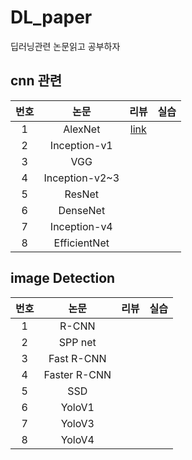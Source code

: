# DL_paper
딥러닝관련 논문읽고 공부하자

## cnn 관련
|번호|논문|리뷰|실습|
|:--:|:--:|:--:|:--:|
|1|AlexNet|[link](https://github.com/Jun-ga/DL_paper/tree/main/AlexNet)||
|2|Inception-v1| 
|3|VGG|
|4|Inception-v2~3|
|5|ResNet|
|6|DenseNet|
|7|Inception-v4|
|8|EfficientNet|



## image Detection
|번호|논문|리뷰|실습|
|:--:|:--:|:--:|:--:|
|1|R-CNN|||
|2|SPP net| 
|3|Fast R-CNN|
|4|Faster R-CNN|
|5|SSD|
|6|YoloV1|
|7|YoloV3|
|8|YoloV4|
